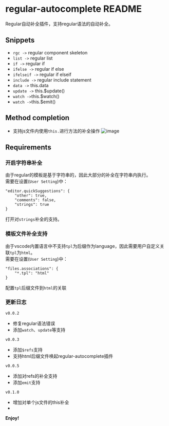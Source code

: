 # regular-autocomplete README

Regular自动补全插件，支持regular语法的自动补全。

## Snippets

- `rgc ->` regular component skeleton
- `list ->` regular list
- `if ->` regular if
- `ifelse ->` regular if else
- `ifelseif ->` regular if elseif
- `include ->` regular include statement
- `data ->` this.data
- `update ->` this.$update()
- `watch ->`this.$watch()
- `watch ->`this.$emit()

## Method completion
- 支持js文件内使用`this.`进行方法的补全操作
![image](https://github.com/chenshy39/regular-autocomplete/blob/master/illustration/this-completion.gif)

## Requirements

### 开启字符串补全
由于regular的模板是基于字符串的，因此大部分的补全在字符串内执行。  
需要在设置(`User Setting`)中：
```
"editor.quickSuggestions": {
    "other": true,
    "comments": false,
    "strings": true
}
```
打开对`strings`补全的支持。

### 模板文件补全支持  
由于vscode内置语言中不支持`tpl`为后缀作为language，因此需要用户自定义关联`tpl`为`html`。  
需要在设置(`User Setting`)中：
```
"files.associations": {
    "*.tpl": "html"
}
```
配置`tpl`后缀文件到`html`的关联

### 更新日志
`v0.0.2`  
- 修复regular语法错误
- 添加`watch`、`update`等支持

`v0.0.3`  
- 添加`$refs`支持
- 支持html后缀文件唤起regular-autocomplete插件

`v0.0.5`  
- 添加对refs的补全支持
- 添加`emit`支持  

`v0.1.0`  
- 增加对单个js文件的this补全
- 

**Enjoy!**
